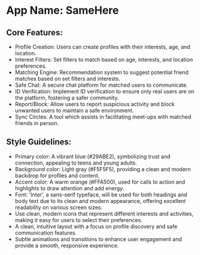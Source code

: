 # **App Name**: SameHere

## Core Features:

- Profile Creation: Users can create profiles with their interests, age, and location.
- Interest Filters: Set filters to match based on age, interests, and location preferences.
- Matching Engine: Recommendation system to suggest potential friend matches based on set filters and interests.
- Safe Chat: A secure chat platform for matched users to communicate.
- ID Verification: Implement ID verification to ensure only real users are on the platform, fostering a safer community.
- Report/Block: Allow users to report suspicious activity and block unwanted users to maintain a safe environment.
- Sync Circles: A tool which assists in facilitating meet-ups with matched friends in person.

## Style Guidelines:

- Primary color: A vibrant blue (#29ABE2), symbolizing trust and connection, appealing to teens and young adults.
- Background color: Light gray (#F5F5F5), providing a clean and modern backdrop for profiles and content.
- Accent color: A warm orange (#FFA500), used for calls to action and highlights to draw attention and add energy.
- Font: 'Inter', a sans-serif typeface, will be used for both headings and body text due to its clean and modern appearance, offering excellent readability on various screen sizes.
- Use clean, modern icons that represent different interests and activities, making it easy for users to select their preferences.
- A clean, intuitive layout with a focus on profile discovery and safe communication features.
- Subtle animations and transitions to enhance user engagement and provide a smooth, responsive experience.